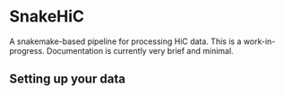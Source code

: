 # SnakeHiC
A snakemake-based pipeline for processing HiC data.
This is a work-in-progress. Documentation is currently very brief and minimal.

## Setting up your data
